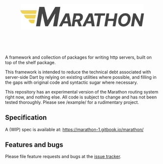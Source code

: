 <!-- header -->
<br>
<br>
<br>
<p align="center">
<img src="https://github.com/marathon-dart/marathon/blob/main/resources/logos/png/Horizontal%20(Full-color).png" width="80%" alt="Marathon Header"/>
</p>
<br>
<br>
<br>
<!-- end header -->

A framework and collection of packages for writing http servers, built on top of the shelf package.

This framework is intended to reduce the technical debt associated with server-side Dart
by relying on existing utilities where possible, and filling in the gaps with original code
and syntactic sugar where necessary.

This repository has an experimental version of the Marathon routing system right now, and nothing else.
All code is subject to change and has not been tested thoroughly. Please see /example/ for a rudimentary
project.

## Specification

A (WIP) spec is available at: https://marathon-1.gitbook.io/marathon/

## Features and bugs

Please file feature requests and bugs at the [issue tracker][tracker].

[tracker]: http://github.com/marathon-dart/marathon/issues
